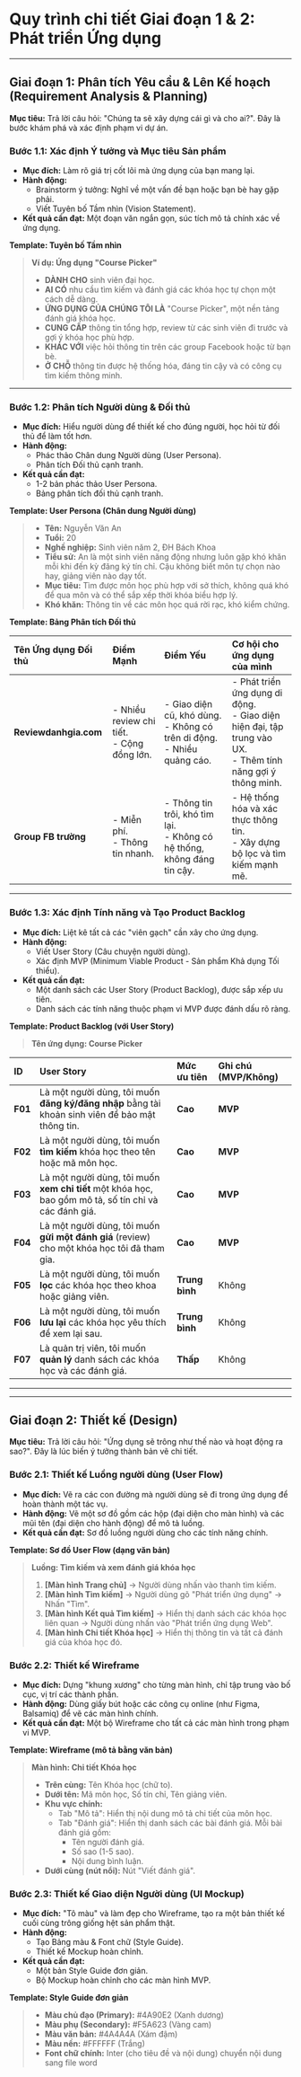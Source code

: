 # Quy trình chi tiết Giai đoạn 1 & 2: Phát triển Ứng dụng

---

## **Giai đoạn 1: Phân tích Yêu cầu & Lên Kế hoạch (Requirement Analysis & Planning)**

**Mục tiêu:** Trả lời câu hỏi: "Chúng ta sẽ xây dựng cái gì và cho ai?". Đây là bước khám phá và xác định phạm vi dự án.

### **Bước 1.1: Xác định Ý tưởng và Mục tiêu Sản phẩm**

* **Mục đích:** Làm rõ giá trị cốt lõi mà ứng dụng của bạn mang lại.
* **Hành động:**
    * Brainstorm ý tưởng: Nghĩ về một vấn đề bạn hoặc bạn bè hay gặp phải.
    * Viết Tuyên bố Tầm nhìn (Vision Statement).
* **Kết quả cần đạt:** Một đoạn văn ngắn gọn, súc tích mô tả chính xác về ứng dụng.

**Template: Tuyên bố Tầm nhìn**

> **Ví dụ: Ứng dụng "Course Picker"**
>
> * **DÀNH CHO** sinh viên đại học.
> * **AI CÓ** nhu cầu tìm kiếm và đánh giá các khóa học tự chọn một cách dễ dàng.
> * **ỨNG DỤNG CỦA CHÚNG TÔI LÀ** "Course Picker", một nền tảng đánh giá khóa học.
> * **CUNG CẤP** thông tin tổng hợp, review từ các sinh viên đi trước và gợi ý khóa học phù hợp.
> * **KHÁC VỚI** việc hỏi thông tin trên các group Facebook hoặc từ bạn bè.
> * **Ở CHỖ** thông tin được hệ thống hóa, đáng tin cậy và có công cụ tìm kiếm thông minh.

---

### **Bước 1.2: Phân tích Người dùng & Đối thủ**

* **Mục đích:** Hiểu người dùng để thiết kế cho đúng người, học hỏi từ đối thủ để làm tốt hơn.
* **Hành động:**
    * Phác thảo Chân dung Người dùng (User Persona).
    * Phân tích Đối thủ cạnh tranh.
* **Kết quả cần đạt:**
    * 1-2 bản phác thảo User Persona.
    * Bảng phân tích đối thủ cạnh tranh.

**Template: User Persona (Chân dung Người dùng)**

> * **Tên:** Nguyễn Văn An
> * **Tuổi:** 20
> * **Nghề nghiệp:** Sinh viên năm 2, ĐH Bách Khoa
> * **Tiểu sử:** An là một sinh viên năng động nhưng luôn gặp khó khăn mỗi khi đến kỳ đăng ký tín chỉ. Cậu không biết môn tự chọn nào hay, giảng viên nào dạy tốt.
> * **Mục tiêu:** Tìm được môn học phù hợp với sở thích, không quá khó để qua môn và có thể sắp xếp thời khóa biểu hợp lý.
> * **Khó khăn:** Thông tin về các môn học quá rời rạc, khó kiểm chứng.

**Template: Bảng Phân tích Đối thủ**

| Tên Ứng dụng Đối thủ | Điểm Mạnh | Điểm Yếu | Cơ hội cho ứng dụng của mình |
| :--- | :--- | :--- | :--- |
| **Reviewdanhgia.com** | - Nhiều review chi tiết.<br>- Cộng đồng lớn. | - Giao diện cũ, khó dùng.<br>- Không có trên di động.<br>- Nhiều quảng cáo. | - Phát triển ứng dụng di động.<br>- Giao diện hiện đại, tập trung vào UX.<br>- Thêm tính năng gợi ý thông minh. |
| **Group FB trường** | - Miễn phí.<br>- Thông tin nhanh. | - Thông tin trôi, khó tìm lại.<br>- Không có hệ thống, không đáng tin cậy. | - Hệ thống hóa và xác thực thông tin.<br>- Xây dựng bộ lọc và tìm kiếm mạnh mẽ. |

---

### **Bước 1.3: Xác định Tính năng và Tạo Product Backlog**

* **Mục đích:** Liệt kê tất cả các "viên gạch" cần xây cho ứng dụng.
* **Hành động:**
    * Viết User Story (Câu chuyện người dùng).
    * Xác định MVP (Minimum Viable Product - Sản phẩm Khả dụng Tối thiểu).
* **Kết quả cần đạt:**
    * Một danh sách các User Story (Product Backlog), được sắp xếp ưu tiên.
    * Danh sách các tính năng thuộc phạm vi MVP được đánh dấu rõ ràng.

**Template: Product Backlog (với User Story)**

> **Tên ứng dụng: Course Picker**

| ID | User Story | Mức ưu tiên | Ghi chú (MVP/Không) |
| :-- | :--- | :--- | :--- |
| **F01** | Là một người dùng, tôi muốn **đăng ký/đăng nhập** bằng tài khoản sinh viên để bảo mật thông tin. | **Cao** | **MVP** |
| **F02** | Là một người dùng, tôi muốn **tìm kiếm** khóa học theo tên hoặc mã môn học. | **Cao** | **MVP** |
| **F03** | Là một người dùng, tôi muốn **xem chi tiết** một khóa học, bao gồm mô tả, số tín chỉ và các đánh giá. | **Cao** | **MVP** |
| **F04** | Là một người dùng, tôi muốn **gửi một đánh giá** (review) cho một khóa học tôi đã tham gia. | **Cao** | **MVP** |
| **F05** | Là một người dùng, tôi muốn **lọc** các khóa học theo khoa hoặc giảng viên. | **Trung bình** | Không |
| **F06** | Là một người dùng, tôi muốn **lưu lại** các khóa học yêu thích để xem lại sau. | **Trung bình** | Không |
| **F07** | Là quản trị viên, tôi muốn **quản lý** danh sách các khóa học và các đánh giá. | **Thấp** | Không |

---
---

## **Giai đoạn 2: Thiết kế (Design)**

**Mục tiêu:** Trả lời câu hỏi: "Ứng dụng sẽ trông như thế nào và hoạt động ra sao?". Đây là lúc biến ý tưởng thành bản vẽ chi tiết.

### **Bước 2.1: Thiết kế Luồng người dùng (User Flow)**

* **Mục đích:** Vẽ ra các con đường mà người dùng sẽ đi trong ứng dụng để hoàn thành một tác vụ.
* **Hành động:** Vẽ một sơ đồ gồm các hộp (đại diện cho màn hình) và các mũi tên (đại diện cho hành động) để mô tả luồng.
* **Kết quả cần đạt:** Sơ đồ luồng người dùng cho các tính năng chính.

**Template: Sơ đồ User Flow (dạng văn bản)**

> **Luồng: Tìm kiếm và xem đánh giá khóa học**
>
> 1.  **[Màn hình Trang chủ]** -> Người dùng nhấn vào thanh tìm kiếm.
> 2.  **[Màn hình Tìm kiếm]** -> Người dùng gõ "Phát triển ứng dụng" -> Nhấn "Tìm".
> 3.  **[Màn hình Kết quả Tìm kiếm]** -> Hiển thị danh sách các khóa học liên quan -> Người dùng nhấn vào "Phát triển ứng dụng Web".
> 4.  **[Màn hình Chi tiết Khóa học]** -> Hiển thị thông tin và tất cả đánh giá của khóa học đó.

### **Bước 2.2: Thiết kế Wireframe**

* **Mục đích:** Dựng "khung xương" cho từng màn hình, chỉ tập trung vào bố cục, vị trí các thành phần.
* **Hành động:** Dùng giấy bút hoặc các công cụ online (như Figma, Balsamiq) để vẽ các màn hình chính.
* **Kết quả cần đạt:** Một bộ Wireframe cho tất cả các màn hình trong phạm vi MVP.

**Template: Wireframe (mô tả bằng văn bản)**

> **Màn hình: Chi tiết Khóa học**
>
> * **Trên cùng:** Tên Khóa học (chữ to).
> * **Dưới tên:** Mã môn học, Số tín chỉ, Tên giảng viên.
> * **Khu vực chính:**
>     * Tab "Mô tả": Hiển thị nội dung mô tả chi tiết của môn học.
>     * Tab "Đánh giá": Hiển thị danh sách các bài đánh giá. Mỗi bài đánh giá gồm:
>         * Tên người đánh giá.
>         * Số sao (1-5 sao).
>         * Nội dung bình luận.
> * **Dưới cùng (nút nổi):** Nút "Viết đánh giá".

### **Bước 2.3: Thiết kế Giao diện Người dùng (UI Mockup)**

* **Mục đích:** "Tô màu" và làm đẹp cho Wireframe, tạo ra một bản thiết kế cuối cùng trông giống hệt sản phẩm thật.
* **Hành động:**
    * Tạo Bảng màu & Font chữ (Style Guide).
    * Thiết kế Mockup hoàn chỉnh.
* **Kết quả cần đạt:**
    * Một bản Style Guide đơn giản.
    * Bộ Mockup hoàn chỉnh cho các màn hình MVP.

**Template: Style Guide đơn giản**

> * **Màu chủ đạo (Primary):** #4A90E2 (Xanh dương)
> * **Màu phụ (Secondary):** #F5A623 (Vàng cam)
> * **Màu văn bản:** #4A4A4A (Xám đậm)
> * **Màu nền:** #FFFFFF (Trắng)
> * **Font chữ chính:** Inter (cho tiêu đề và nội dung) chuyển nội dung sang file word
